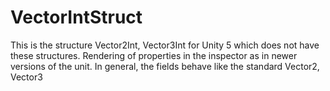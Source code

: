 # VectorIntStruct
This is the structure Vector2Int, Vector3Int for Unity 5 which does not have these structures.
Rendering of properties in the inspector as in newer versions of the unit.
In general, the fields behave like the standard Vector2, Vector3
